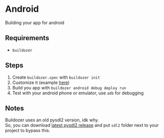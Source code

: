 # Android
Building your app for android
## Requirements
 - `buildozer`
## Steps
1) Create `buildozer.spec` with `buildozer init`
2) Customize it (example [here](https://github.com/Pyxelsuft/goodgame/blob/main/buildozer.spec))
3) Build you app with `buildozer android debug deploy run`
4) Test with your android phone or emulator, use `adb` for debugging
## Notes
Buildozer uses an old pysdl2 version, idk why. <br />
So, you can download [latest pysdl2 release](https://github.com/py-sdl/py-sdl2/releases/latest) and put `sdl2` folder next to your project to bypass this.